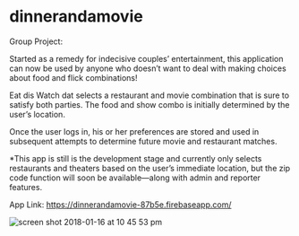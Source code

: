 # dinnerandamovie

Group Project:

Started as a remedy for indecisive couples’ entertainment, this application can now be used by anyone who doesn’t want to deal with making choices about food and flick combinations!

Eat dis Watch dat selects a restaurant and movie combination that is sure to satisfy both parties.
The food and show combo is initially determined by the user’s location. 

Once the user logs in, his or her preferences are stored and used in subsequent attempts to determine future movie and restaurant matches.

*This app is still is the development stage and currently only selects restaurants and theaters based on the user’s immediate location, but the zip code function will soon be available—along with admin and reporter features.

App Link: https://dinnerandamovie-87b5e.firebaseapp.com/

![screen shot 2018-01-16 at 10 45 53 pm](https://user-images.githubusercontent.com/25890329/35024861-dad77926-fb0f-11e7-8874-eac718890a4e.png)
